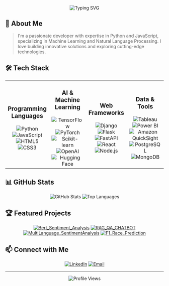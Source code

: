 <div align="center">
  <img src="https://readme-typing-svg.herokuapp.com?font=Fira+Code&pause=1000&color=2196F3&center=true&vCenter=true&width=435&lines=Hi+there%2C+I'm+Sree+Avinash!;A+passionate+developer" alt="Typing SVG" />
</div>

## 🚀 About Me
> I'm a passionate developer with expertise in Python and JavaScript, specializing in Machine Learning and Natural Language Processing. I love building innovative solutions and exploring cutting-edge technologies.

## 🛠️ Tech Stack
<div align="center">
  
<table>
  <tr>
    <td align="center" width="25%">
      <h3>Programming Languages</h3>
      <img src="https://img.shields.io/badge/Python-3776AB?style=for-the-badge&logo=python&logoColor=white" alt="Python" /><br>
      <img src="https://img.shields.io/badge/JavaScript-F7DF1E?style=for-the-badge&logo=javascript&logoColor=black" alt="JavaScript" /><br>
      <img src="https://img.shields.io/badge/HTML5-E34F26?style=for-the-badge&logo=html5&logoColor=white" alt="HTML5" /><br>
      <img src="https://img.shields.io/badge/CSS3-1572B6?style=for-the-badge&logo=css3&logoColor=white" alt="CSS3" />
    </td>
    <td align="center" width="25%">
      <h3>AI & Machine Learning</h3>
      <img src="https://img.shields.io/badge/TensorFlow-FF6F00?style=for-the-badge&logo=tensorflow&logoColor=white" alt="TensorFlow" /><br>
      <img src="https://img.shields.io/badge/PyTorch-EE4C2C?style=for-the-badge&logo=pytorch&logoColor=white" alt="PyTorch" /><br>
      <img src="https://img.shields.io/badge/scikit--learn-F7931E?style=for-the-badge&logo=scikit-learn&logoColor=white" alt="Scikit-learn" /><br>
      <img src="https://img.shields.io/badge/OpenAI-412991?style=for-the-badge&logo=openai&logoColor=white" alt="OpenAI" /><br>
      <img src="https://img.shields.io/badge/Hugging%20Face-FFD43B?style=for-the-badge&logo=huggingface&logoColor=black" alt="Hugging Face" />
    </td>
    <td align="center" width="25%">
      <h3>Web Frameworks</h3>
      <img src="https://img.shields.io/badge/Django-092E20?style=for-the-badge&logo=django&logoColor=white" alt="Django" /><br>
      <img src="https://img.shields.io/badge/Flask-000000?style=for-the-badge&logo=flask&logoColor=white" alt="Flask" /><br>
      <img src="https://img.shields.io/badge/FastAPI-009688?style=for-the-badge&logo=fastapi&logoColor=white" alt="FastAPI" /><br>
      <img src="https://img.shields.io/badge/React-20232A?style=for-the-badge&logo=react&logoColor=61DAFB" alt="React" /><br>
      <img src="https://img.shields.io/badge/Node.js-339933?style=for-the-badge&logo=nodedotjs&logoColor=white" alt="Node.js" />
    </td>
    <td align="center" width="25%">
      <h3>Data & Tools</h3>
      <img src="https://img.shields.io/badge/Tableau-E97627?style=for-the-badge&logo=tableau&logoColor=white" alt="Tableau" /><br>
      <img src="https://img.shields.io/badge/Power_BI-F2C811?style=for-the-badge&logo=powerbi&logoColor=black" alt="Power BI" /><br>
      <img src="https://img.shields.io/badge/Amazon_QuickSight-232F3E?style=for-the-badge&logo=amazonaws&logoColor=white" alt="Amazon QuickSight" /><br>
      <img src="https://img.shields.io/badge/PostgreSQL-336791?style=for-the-badge&logo=postgresql&logoColor=white" alt="PostgreSQL" /><br>
      <img src="https://img.shields.io/badge/MongoDB-47A248?style=for-the-badge&logo=mongodb&logoColor=white" alt="MongoDB" />
    </td>
  </tr>
</table>

</div>

## 📊 GitHub Stats
<div align="center">
  <img src="https://github-readme-stats.vercel.app/api?username=sreeavinashbesiahgari&show_icons=true&theme=radical&hide_border=true&count_private=true" alt="GitHub Stats" />
  <img src="https://github-readme-stats.vercel.app/api/top-langs/?username=sreeavinashbesiahgari&layout=compact&theme=radical&hide_border=true" alt="Top Languages" />
</div>

## 🏆 Featured Projects
<div align="center">
  
[![Bert_Sentiment_Analysis](https://github-readme-stats.vercel.app/api/pin/?username=sreeavinashbesiahgari&repo=Bert_Sentiment_Analysis&theme=radical&hide_border=true)](https://github.com/sreeavinashbesiahgari/Bert_Sentiment_Analysis)
[![RAG_QA_CHATBOT](https://github-readme-stats.vercel.app/api/pin/?username=sreeavinashbesiahgari&repo=RAG_QA_CHATBOT&theme=radical&hide_border=true)](https://github.com/sreeavinashbesiahgari/RAG_QA_CHATBOT)
[![MultiLanguage_SentimentAnalysis](https://github-readme-stats.vercel.app/api/pin/?username=sreeavinashbesiahgari&repo=MultiLanguage_SentimentAnalysis&theme=radical&hide_border=true)](https://github.com/sreeavinashbesiahgari/MultiLanguage_SentimentAnalysis)
[![F1_Race_Prediction](https://github-readme-stats.vercel.app/api/pin/?username=sreeavinashbesiahgari&repo=F1_Race_Prediction&theme=radical&hide_border=true)](https://github.com/sreeavinashbesiahgari/F1_Race_Prediction)

</div>

## 📫 Connect with Me
<div align="center">
  
[![LinkedIn](https://img.shields.io/badge/LinkedIn-0077B5?style=for-the-badge&logo=linkedin&logoColor=white)](https://www.linkedin.com/in/b-sree-avinash/)
[![Email](https://img.shields.io/badge/Email-D14836?style=for-the-badge&logo=gmail&logoColor=white)](mailto:avinash.besiahgari@gmail.com)


</div>

---
<div align="center">
  <img src="https://komarev.com/ghpvc/?username=sreeavinashbesiahgari&color=blueviolet" alt="Profile Views" />
</div> 
